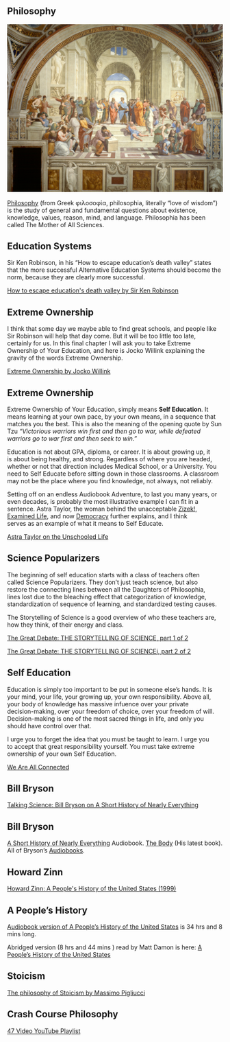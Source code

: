 ## Philosophy

![Philosophy](files/school-of-athens.jpg)

[Philosophy](https://en.wikipedia.org/wiki/Philosophy) (from Greek φιλοσοφία, philosophia, literally “love of wisdom”) is the study of general and fundamental questions about existence, knowledge, values, reason, mind, and language. Philosophia has been called The Mother of All Sciences.

## Education Systems

Sir Ken Robinson, in his “How to escape education’s death valley” states\
that the more successful Alternative Education Systems should become the\
norm, because they are clearly more successful.

[How to escape education's death valley by Sir Ken Robinson](https://www.youtube.com/watch?v=wX78iKhInsc "Play Video")

## Extreme Ownership

I think that some day we maybe able to find great schools, and people like\
Sir Robinson will help that day come. But it will be too little too late,\
certainly for us. In this final chapter I will ask you to take Extreme\
Ownership of Your Education, and here is Jocko Willink explaining the\
gravity of the words Extreme Ownership.

[Extreme Ownership by Jocko Willink](https://www.youtube.com/watch?v=ljqra3BcqWM "Play Video")

## Extreme Ownership

Extreme Ownership of Your Education, simply means **Self Education**. It\
means learning at your own pace, by your own means, in a sequence that\
matches you the best. This is also the meaning of the opening quote by Sun\
Tzu *“Victorious warriors win first and then go to war, while defeated\
warriors go to war first and then seek to win.”*

Education is not about GPA, diploma, or career. It is about growing up, it\
is about being healthy, and strong. Regardless of where you are headed,\
whether or not that direction includes Medical School, or a University. You\
need to Self Educate before sitting down in those classrooms. A classroom\
may not be the place where you find knowledge, not always, not reliably.

Setting off on an endless Audiobook Adventure, to last you many years, or\
even decades, is probably the most illustrative example I can fit in a\
sentence. Astra Taylor, the woman behind the unacceptable [Zizek!](https://www.youtube.com/watch?v=enyG430I2nk),\
[Examined Life](https://www.youtube.com/watch?v=1zwmum5_ofU), and now [Democracy](https://www.youtube.com/watch?v=OHxRj9JWQMs) further explains, and I think\
serves as an example of what it means to Self Educate.

[Astra Taylor on the Unschooled Life](https://www.youtube.com/watch?v=LwIyy1Fi-4Q "Play Video")

## Science Popularizers

The beginning of self education starts with a class of teachers often\
called Science Popularizers. They don’t just teach science, but also\
restore the connecting lines between all the Daughters of Philosophia,\
lines lost due to the bleaching effect that categorization of knowledge,\
standardization of sequence of learning, and standardized testing causes.

The Storytelling of Science is a good overview of who these teachers are,\
how they think, of their energy and class.

[The Great Debate: THE STORYTELLING OF SCIENCE, part 1 of 2](https://www.youtube.com/watch?v=_J4QPz52Sfo "Play Video")

[The Great Debate: THE STORYTELLING OF SCIENCEi, part 2 of 2](https://www.youtube.com/watch?v=40YIIaF1qiw "Play Video")

## Self Education

Education is simply too important to be put in someone else’s hands. It is\
your mind, your life, your growing up, your own responsibility. Above all,\
your body of knowledge has massive infuence over your private\
decision-making, over your freedom of choice, over your freedom of will.\
Decision-making is one of the most sacred things in life, and only you\
should have control over that.

I urge you to forget the idea that you must be taught to learn. I urge you\
to accept that great responsibility yourself. You must take extreme\
ownership of your own Self Education.

[We Are All Connected](https://www.youtube.com/watch?v=XGK84Poeynk "Play Video")

## Bill Bryson

[Talking Science: Bill Bryson on A Short History of Nearly Everything](https://www.youtube.com/watch?v=4gb-hnbHbjw "Play Video")

## Bill Bryson

[A Short History of Nearly Everything](https://www.audible.com/pd/A-Short-History-of-Nearly-Everything-Audiobook/B002V0KFPW) Audiobook. [The Body](https://www.audible.com/pd/The-Body-Audiobook/0147526922) (His latest book). All of Bryson’s [Audiobooks](https://www.audible.com/author/Bill-Bryson/B000APXTVM).

## Howard Zinn

[Howard Zinn: A People's History of the United States (1999)](https://www.youtube.com/watch?v=Vn_m9WCd-88 "Play Video")

## A People’s History

[Audiobook version of A People’s History of the United States](https://www.audible.com/pd/A-Peoples-History-of-the-United-States-Audiobook/B0030H777E) is 34 hrs and 8 mins long.

Abridged version (8 hrs and 44 mins ) read by Matt Damon is here: [A\
People’s History of the United States](https://www.audible.com/pd/A-Peoples-History-of-the-United-States-Audiobook/B002V5CKGE)

## Stoicism

[The philosophy of Stoicism by Massimo Pigliucci](https://www.youtube.com/watch?v=R9OCA6UFE-0 "Play Video")

## Crash Course Philosophy

[47 Video YouTube Playlist](https://www.youtube.com/playlist?list=PL8dPuuaLjXtNgK6MZucdYldNkMybYIHKR)
